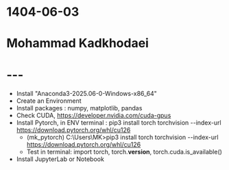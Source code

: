 # 1404-06-03
# Mohammad Kadkhodaei
# ---

- Install "Anaconda3-2025.06-0-Windows-x86_64"
- Create an Environment
- Install packages : numpy, matplotlib, pandas
- Check CUDA, https://developer.nvidia.com/cuda-gpus
- Install Pytorch, in ENV terminal : pip3 install torch torchvision --index-url https://download.pytorch.org/whl/cu126
  - (mk_pytorch) C:\Users\MK>pip3 install torch torchvision --index-url https://download.pytorch.org/whl/cu126
  - Test in terminal: import torch, torch.__version__, torch.cuda.is_available()
- Install JupyterLab or Notebook

 
  
